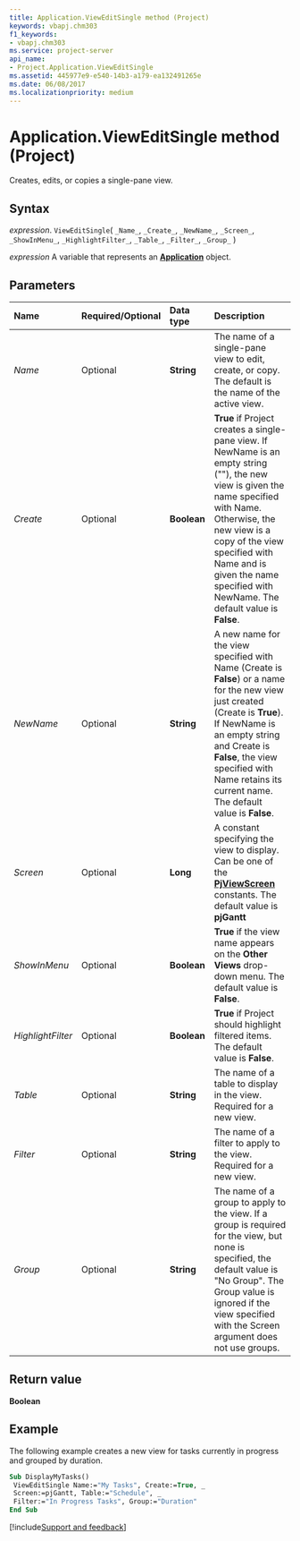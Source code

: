 ```yaml
---
title: Application.ViewEditSingle method (Project)
keywords: vbapj.chm303
f1_keywords:
- vbapj.chm303
ms.service: project-server
api_name:
- Project.Application.ViewEditSingle
ms.assetid: 445977e9-e540-14b3-a179-ea132491265e
ms.date: 06/08/2017
ms.localizationpriority: medium
---
```



# Application.ViewEditSingle method (Project)

Creates, edits, or copies a single-pane view.


## Syntax

_expression_. `ViewEditSingle`( `_Name_`, `_Create_`, `_NewName_`, `_Screen_`, `_ShowInMenu_`, `_HighlightFilter_`, `_Table_`, `_Filter_`, `_Group_` )

_expression_ A variable that represents an **[Application](Project.Application.md)** object.


## Parameters



|Name|Required/Optional|Data type|Description|
|:-----|:-----|:-----|:-----|
| _Name_|Optional|**String**| The name of a single-pane view to edit, create, or copy. The default is the name of the active view.|
| _Create_|Optional|**Boolean**|**True** if Project creates a single-pane view. If NewName is an empty string (""), the new view is given the name specified with Name. Otherwise, the new view is a copy of the view specified with Name and is given the name specified with NewName. The default value is **False**.|
| _NewName_|Optional|**String**|A new name for the view specified with Name (Create is **False**) or a name for the new view just created (Create is **True**). If NewName is an empty string and Create is **False**, the view specified with Name retains its current name. The default value is **False**.|
| _Screen_|Optional|**Long**|A constant specifying the view to display. Can be one of the **[PjViewScreen](Project.PjViewScreen.md)** constants. The default value is **pjGantt**|
| _ShowInMenu_|Optional|**Boolean**|**True** if the view name appears on the **Other Views** drop-down menu. The default value is **False**.|
| _HighlightFilter_|Optional|**Boolean**|**True** if Project should highlight filtered items. The default value is **False**.|
| _Table_|Optional|**String**|The name of a table to display in the view. Required for a new view.|
| _Filter_|Optional|**String**|The name of a filter to apply to the view. Required for a new view.|
| _Group_|Optional|**String**|The name of a group to apply to the view. If a group is required for the view, but none is specified, the default value is "No Group". The Group value is ignored if the view specified with the Screen argument does not use groups.|

## Return value

 **Boolean**


## Example

The following example creates a new view for tasks currently in progress and grouped by duration.


```vb
Sub DisplayMyTasks() 
 ViewEditSingle Name:="My Tasks", Create:=True, _ 
 Screen:=pjGantt, Table:="Schedule", _ 
 Filter:="In Progress Tasks", Group:="Duration" 
End Sub
```

[!include[Support and feedback](~/includes/feedback-boilerplate.md)]